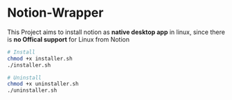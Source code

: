 # Notion-Wrapper

This Project aims to install notion as **native desktop app** in linux, since there is **no Offical support** for Linux from Notion

```bash
# Install
chmod +x installer.sh
./installer.sh

# Uninstall
chmod +x uninstaller.sh
./uninstaller.sh
```


